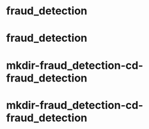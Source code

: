 # fraud_detection
# fraud_detection
# mkdir-fraud_detection-cd-fraud_detection
# mkdir-fraud_detection-cd-fraud_detection
